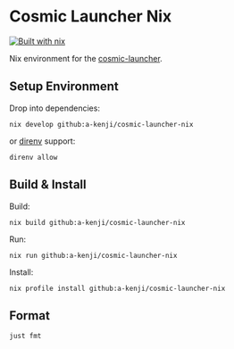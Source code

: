 # Cosmic Launcher Nix
<!-- <p align="center"> -->
  <a href="https://builtwithnix.org"><img alt="Built with nix" src="https://img.shields.io/static/v1?label=built%20with&message=nix&color=5277C3&logo=nixos&style=flat-square&logoColor=ffffff"></a>
<!-- </p> -->

Nix environment for the [cosmic-launcher](https://github.com/pop-os/cosmic-launcher).

## Setup Environment
Drop into dependencies:
```
nix develop github:a-kenji/cosmic-launcher-nix
```
or [direnv](https://github.com/direnv/direnv) support:
```
direnv allow
```

## Build & Install
Build:
```
nix build github:a-kenji/cosmic-launcher-nix
```
Run:
```
nix run github:a-kenji/cosmic-launcher-nix
```
Install:
```
nix profile install github:a-kenji/cosmic-launcher-nix
```

## Format
```
just fmt
```
